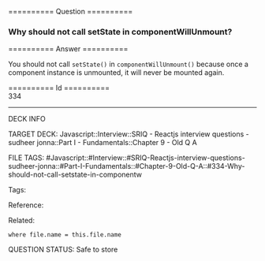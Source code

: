 ========== Question ==========  

### Why should not call setState in componentWillUnmount?  

========== Answer ==========  

You should not call `setState()` in `componentWillUnmount()` because once a component instance is unmounted, it will never be mounted again.

========== Id ==========  
334

---

DECK INFO

TARGET DECK: Javascript::Interview::SRIQ - Reactjs interview questions - sudheer jonna::Part I - Fundamentals::Chapter 9 - Old Q A

FILE TAGS: #Javascript::#Interview::#SRIQ-Reactjs-interview-questions-sudheer-jonna::#Part-I-Fundamentals::#Chapter-9-Old-Q-A::#334-Why-should-not-call-setstate-in-componentw

Tags:

Reference:

Related:

```dataview
where file.name = this.file.name
```

QUESTION STATUS: Safe to store
